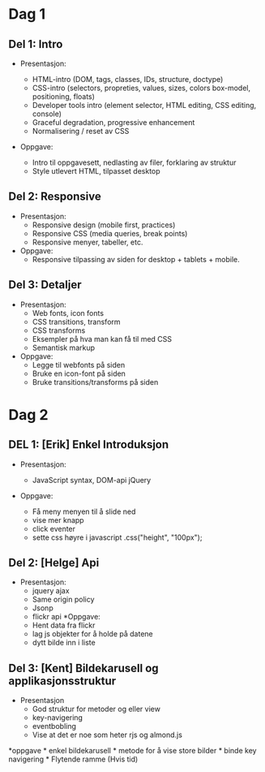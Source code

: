# Dag 1


## Del 1: Intro

* Presentasjon:
    * HTML-intro (DOM, tags, classes, IDs, structure, doctype)
    * CSS-intro (selectors, propreties, values, sizes, colors box-model, positioning, floats)
    * Developer tools intro (element selector, HTML editing, CSS editing, console)
    * Graceful degradation, progressive enhancement
    * Normalisering / reset av CSS

* Oppgave:
    * Intro til oppgavesett, nedlasting av filer, forklaring av struktur
    * Style utlevert HTML, tilpasset desktop

## Del 2: Responsive

* Presentasjon:
    * Responsive design (mobile first, practices)
    * Responsive CSS (media queries, break points)
    * Responsive menyer, tabeller, etc.
* Oppgave:
    * Responsive tilpassing av siden for desktop + tablets + mobile.

## Del 3: Detaljer

* Presentasjon:
    * Web fonts, icon fonts
    * CSS transitions, transform
    * CSS transforms
    * Eksempler på hva man kan få til med CSS
    * Semantisk markup
* Oppgave:
    * Legge til webfonts på siden
    * Bruke en icon-font på siden
    * Bruke transitions/transforms på siden


# Dag 2


## DEL 1: [Erik] Enkel Introduksjon

* Presentasjon:
    * JavaScript syntax, DOM-api jQuery
    
* Oppgave:
    * Få meny menyen til å slide ned
    * vise mer knapp
    * click eventer
    * sette css høyre i javascript .css("height", "100px");

## Del 2: [Helge] Api
* Presentasjon:
    * jquery ajax
    * Same origin policy
    * Jsonp
    * flickr api
*Oppgave:
    * Hent data fra flickr
    * lag js objekter for å holde på datene
    * dytt bilde inn i liste

## Del 3: [Kent] Bildekarusell og applikasjonsstruktur
* Presentasjon
    * God struktur for metoder og eller view
    * key-navigering
    * eventbobling
    * Vise at det er noe som heter rjs og almond.js

*oppgave
    * enkel bildekarusell
    * metode for å vise store bilder
    * binde key navigering
    * Flytende ramme (Hvis tid)